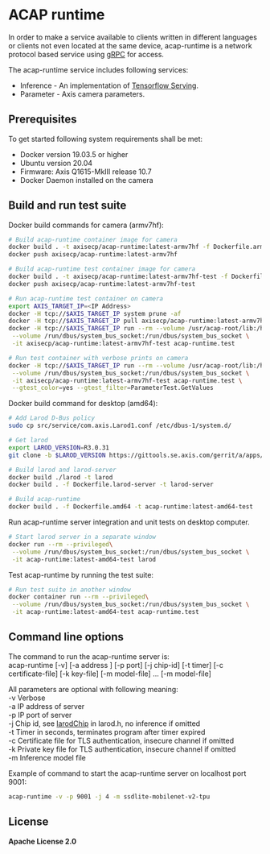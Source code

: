 # ACAP runtime
In order to make a service available to clients written in different languages or clients not even located at the same device, acap-runtime is a network protocol based service using [gRPC](https://grpc.io/) for access.

The acap-runtime service includes following services:
- Inference - An implementation of [Tensorflow Serving](https://github.com/tensorflow/serving/tree/master/tensorflow_serving/apis).
- Parameter - Axis camera parameters.

## Prerequisites
To get started following system requirements shall be met:
* Docker version 19.03.5 or higher
* Ubuntu version 20.04
* Firmware: Axis Q1615-MkIII release 10.7
* Docker Daemon installed on the camera

## Build and run test suite
Docker build commands for camera (armv7hf):
```sh
# Build acap-runtime container image for camera
docker build . -t axisecp/acap-runtime:latest-armv7hf -f Dockerfile.armv7hf --target runtime
docker push axisecp/acap-runtime:latest-armv7hf

# Build acap-runtime test container image for camera
docker build . -t axisecp/acap-runtime:latest-armv7hf-test -f Dockerfile.armv7hf
docker push axisecp/acap-runtime:latest-armv7hf-test

# Run acap-runtime test container on camera
export AXIS_TARGET_IP=<IP Address>
docker -H tcp://$AXIS_TARGET_IP system prune -af
docker -H tcp://$AXIS_TARGET_IP pull axisecp/acap-runtime:latest-armv7hf-test
docker -H tcp://$AXIS_TARGET_IP run --rm --volume /usr/acap-root/lib:/host/lib \
 --volume /run/dbus/system_bus_socket:/run/dbus/system_bus_socket \
 -it axisecp/acap-runtime:latest-armv7hf-test acap-runtime.test

# Run test container with verbose prints on camera
docker -H tcp://$AXIS_TARGET_IP run --rm --volume /usr/acap-root/lib:/host/lib \
 --volume /run/dbus/system_bus_socket:/run/dbus/system_bus_socket \
 -it axisecp/acap-runtime:latest-armv7hf-test acap-runtime.test \
 --gtest_color=yes --gtest_filter=ParameterTest.GetValues
```

Docker build command for desktop (amd64):
```sh
# Add Larod D-Bus policy
sudo cp src/service/com.axis.Larod1.conf /etc/dbus-1/system.d/

# Get larod
export LAROD_VERSION=R3.0.31
git clone -b $LAROD_VERSION https://gittools.se.axis.com/gerrit/a/apps/larod

# Build larod and larod-server
docker build ./larod -t larod
docker build . -f Dockerfile.larod-server -t larod-server

# Build acap-runtime
docker build . -f Dockerfile.amd64 -t acap-runtime:latest-amd64-test
```

Run acap-runtime server integration and unit tests on desktop computer.
```sh
# Start larod server in a separate window
docker run --rm --privileged\
 --volume /run/dbus/system_bus_socket:/run/dbus/system_bus_socket \
 -it acap-runtime:latest-amd64-test larod
```

Test acap-runtime by running the test suite:
```sh
# Run test suite in another window
docker container run --rm --privileged\
 --volume /run/dbus/system_bus_socket:/run/dbus/system_bus_socket \
 -it acap-runtime:latest-amd64-test acap-runtime.test
```

## Command line options
The command to run the acap-runtime server is:\
acap-runtime [-v] [-a address ] [-p port] [-j chip-id]  [-t timer] [-c certificate-file] [-k key-file] [-m model-file] ... [-m model-file]

All parameters are optional with following meaning:\
  -v    Verbose\
  -a    IP address of server\
  -p    IP port of server\
  -j    Chip id, see [larodChip](https://www.axis.com/techsup/developer_doc/acap3/3.2/api/larod/html/larod_8h.html#a5d61d65903803a3c587e5830de34df24) in larod.h, no inference if omitted\
  -t    Timer in seconds, terminates program after timer expired\
  -c    Certificate file for TLS authentication, insecure channel if omitted\
  -k    Private key file for TLS authentication, insecure channel if omitted\
  -m    Inference model file

Example of command to start the acap-runtime server on localhost port 9001:
```sh
acap-runtime -v -p 9001 -j 4 -m ssdlite-mobilenet-v2-tpu
```

## License
**Apache License 2.0**